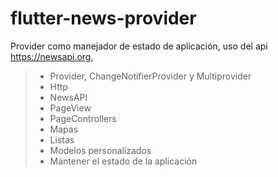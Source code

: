 # flutter-news-provider

Provider como manejador de estado de aplicación, uso del api https://newsapi.org,

> * Provider, ChangeNotifierProvider y Multiprovider
> * Http
> * NewsAPI
> * PageView
> * PageControllers
> * Mapas
> * Listas
> * Modelos personalizados
> * Mantener el estado de la aplicación


